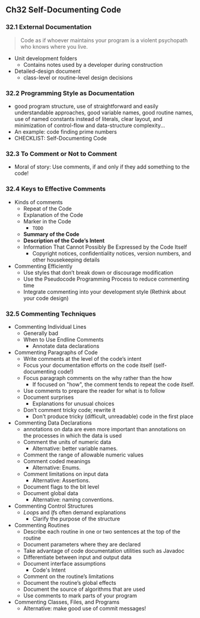 ## Ch32 Self-Documenting Code

### 32.1 External Documentation

> Code as if whoever maintains your program is a violent psychopath who knows where you live.



- Unit development folders
  - Contains notes used by a developer during construction
- Detailed-design document
  - class-level or routine-level design decisions




### 32.2 Programming Style as Documentation

- good program structure, use of straightforward and easily understandable approaches, good variable names, good routine names, use of named constants instead of literals, clear layout, and minimization of control-flow and data-structure complexity...
- An example: code finding prime numbers
- CHECKLIST: Self-Documenting Code




### 32.3 To Comment or Not to Comment

- Moral of story: Use comments, if and only if they add something to the code!



### 32.4 Keys to Effective Comments

- Kinds of comments
  - Repeat of the Code
  - Explanation of the Code
  - Marker in the Code
    - `TODO`
  - **Summary of the Code**
  - **Description of the Code’s Intent**
  - Information That Cannot Possibly Be Expressed by the Code Itself
    - Copyright notices, confidentiality notices, version numbers, and other housekeeping details
- Commenting Efficiently
  - Use styles that don’t break down or discourage modification
  - Use the Pseudocode Programming Process to reduce commenting time
  - Integrate commenting into your development style (Rethink about your code design)



### 32.5 Commenting Techniques

- Commenting Individual Lines
  - Generally bad
  - When to Use Endline Comments
    - Annotate data declarations
- Commenting Paragraphs of Code
  - Write comments at the level of the code’s intent
  - Focus your documentation efforts on the code itself (self-documenting code!)
  - Focus paragraph comments on the why rather than the how
    - If focused on "how", the comment tends to repeat the code itself.
  - Use comments to prepare the reader for what is to follow
  - Document surprises
    - Explanations for unusual choices
  - Don’t comment tricky code; rewrite it
    - Don't produce tricky (difficult, unreadable) code in the first place
- Commenting Data Declarations
  - annotations on data are even more important than annotations on the processes in which the data is used
  - Comment the units of numeric data
    - Alternative: better variable names.
  - Comment the range of allowable numeric values
  - Comment coded meanings
    - Alternative: Enums.
  - Comment limitations on input data
    - Alternative: Assertions.
  - Document flags to the bit level
  - Document global data
    - Alternative: naming conventions.
- Commenting Control Structures
  - *Loop*s and *If*s often demand explanations
    - Clarify the purpose of the structure
- Commenting Routines
  - Describe each routine in one or two sentences at the top of the routine
  - Document parameters where they are declared
  - Take advantage of code documentation utilities such as Javadoc
  - Differentiate between input and output data
  - Document interface assumptions
    - Code's Intent
  - Comment on the routine’s limitations
  - Document the routine’s global effects
  - Document the source of algorithms that are used
  - Use comments to mark parts of your program
- Commenting Classes, Files, and Programs
  - Alternative: make good use of commit messages!

